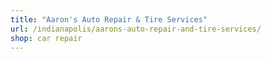 ```yaml
---
title: "Aaron's Auto Repair & Tire Services"
url: /indianapolis/aarons-auto-repair-and-tire-services/
shop: car repair
---
```

